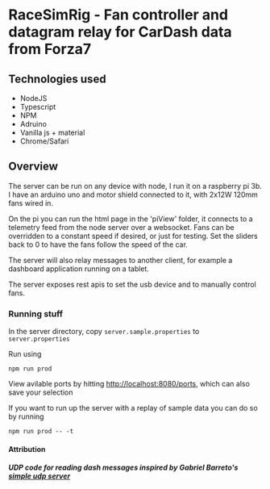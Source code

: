 # RaceSimRig - Fan controller and datagram relay for CarDash data from Forza7

## Technologies used

- NodeJS
- Typescript
- NPM
- Adruino
- Vanilla js + material
- Chrome/Safari

## Overview

The server can be run on any device with node, I run it on a raspberry pi 3b. I have an arduino uno and motor shield connected to it, with 2x12W 120mm fans wired in.

On the pi you can run the html page in the 'piView' folder, it connects to a telemetry feed from the node server over a websocket. Fans can be overridden to a constant speed if desired, or just for testing. Set the sliders back to 0 to have the fans follow the speed of the car.

The server will also relay messages to another client, for example a dashboard application running on a tablet.

The server exposes rest apis to set the usb device and to manually control fans.

### Running stuff

In the server directory, copy `server.sample.properties` to `server.properties`

Run using

    npm run prod

View avilable ports by hitting <http://localhost:8080/ports>, which can also save your selection

If you want to run up the server with a replay of sample data you can do so by running

    npm run prod -- -t

#### Attribution

##### UDP code for reading dash messages inspired by Gabriel Barreto's [simple udp server](https://github.com/gsbarreto/simple-udp-server-fm7)
